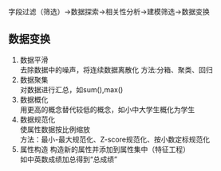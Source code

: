 字段过滤（筛选）->数据探索->相关性分析->建模筛选->数据变换

## 数据变换
1. 数据平滑  
去除数据中的噪声，将连续数据离散化
方法:分箱、聚类、回归
2. 数据聚集  
对数据进行汇总，如sum(),max()  
3. 数据概化  
用更高的概念替代较低的概念，如小中大学生概化为学生  
4. 数据规范化  
使属性数据按比例缩放  
方法：最小-最大规范化、Z-score规范化、按小数定标规范化  
5. 属性构造
构造新的属性并添加到属性集中（特征工程）  
如中英数成绩加总得到“总成绩”
